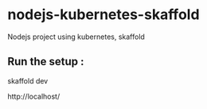 # nodejs-kubernetes-skaffold
Nodejs project using kubernetes, skaffold

Run the setup :
------------------
skaffold dev

http://localhost/
